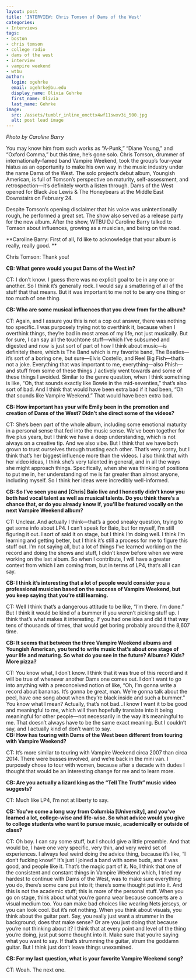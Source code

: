 ```yaml
---
layout: post
title: 'INTERVIEW: Chris Tomson of Dams of the West'
categories:
- Interviews
tags:
- boston
- chris tomson
- college radio
- dams of the west
- interview
- vampire weekend
- wtbu
author:
  login: ogehrke
  email: ogehrke@bu.edu
  display_name: Olivia Gehrke
  first_name: Olivia
  last_name: Gehrke
image:
  src: /assets/tumblr_inline_omcttx4wf11swxv3i_500.jpg
  alt: post lead image
---
```


_Photo by Caroline Barry_

You may know him from such works as “A-Punk,” “Diane Young,” and “Oxford Comma,” but this time, he’s gone solo. Chris Tomson, drummer of internationally-famed band Vampire Weekend, took the group’s four-year hiatus as an opportunity to make his own way in the music industry under the name Dams of the West. The solo project’s debut album, Youngish American, is full of Tomson’s perspective on maturity, self-assessment, and retrospection—it’s definitely worth a listen through. Dams of the West opened for Black Joe Lewis & The Honeybears at the Middle East Downstairs on February 24.

Despite Tomson’s opening disclaimer that his voice was unintentionally rough, he performed a great set. The show also served as a release party for the new album. After the show, WTBU DJ Caroline Barry talked to Tomson about influences, growing as a musician, and being on the road.

**Caroline Barry: First of all, I’d like to acknowledge that your album is really, really good. **

Chris Tomson: Thank you!

**CB: What genre would you put Dams of the West in?**

CT: I don’t know. I guess there was no explicit goal to be in any one or another. So I think it’s generally rock. I would say a smattering of all of the stuff that that means. But it was important to me not to be any one thing or too much of one thing.

**CB: Who are some musical influences that you drew from for the album?**

CT: Again, and I assure you this is not a cop out answer, there was nothing too specific. I was purposely trying not to overthink it, because when I overthink things, they’re bad in most areas of my life, not just musically. But for sure, I can say all the touchtone stuff—which I’ve subsumed and digested and now is just sort of part of how I think about music—is definitely there, which is The Band which is my favorite band, The Beatles—it’s sort of a boring one, but sure—Elvis Costello, and Reel Big Fish—that’s not a joke. Everything that was important to me, everything—also Phish—and stuff from some of these things ,I actively went towards and some of these things I avoided. Similar to the genre question, when I think something is like, “Oh, that sounds exactly like Bowie in the mid-seventies,” that’s also sort of bad. And I think that would have been extra bad if it had been, “Oh that sounds like Vampire Weekend.” That would have been extra bad.

**CB: How important has your wife Emily been in the promotion and creation of Dams of the West? Didn’t she direct some of the videos?**

CT: She’s been part of the whole album, including some emotional maturity in a personal sense that fed into the music sense. We’ve been together for five plus years, but I think we have a deep understanding, which is not always on a creative tip. And we also vibe. But I think that we have both grown to trust ourselves through trusting each other. That’s very corny, but I think that’s her biggest influence more than the videos. I also think that with her video ideas, I think she’s very talented in general, and in all the ways she might approach things. Specifically, when she was thinking of positions to put me in, her understanding of me is far greater than almost anyone, including myself. So I think her ideas were incredibly well-informed.

**CB: So I’ve seen you and \[Chris\] Baio live and I honestly didn’t know you both had vocal talent as well as musical talents. Do you think there’s a chance that, or do you already know if, you’ll be featured vocally on the next Vampire Weekend album?**

CT: Unclear. And actually I think—that’s a good sneaky question, trying to get some info about LP4. I can’t speak for Baio, but for myself, I’m still figuring it out. I sort of said it on stage, but I think I’m doing well. I think I’m learning and getting better, but I think it’s still a process for me to figure this stuff out. I’m not saying all, but a lot of things I’ve learned working on the record and doing the shows and stuff, I didn’t know before when we were working on the last album. So when I contribute, I will have a greater context from which I am coming from, but in terms of LP4, that’s all I can say.

**CB: I think it’s interesting that a lot of people would consider you a professional musician based on the success of Vampire Weekend, but you keep saying that you’re still learning.**

CT: Well I think that’s a dangerous attitude to be like, “I’m there. I’m done.” But I think it would be kind of a bummer if you weren’t picking stuff up. I think that’s what makes it interesting. If you had one idea and did it that way tens of thousands of times, that would get boring probably around the 8,607 time.

**CB: It seems that between the three Vampire Weekend albums and Youngish American, you tend to write music that’s about one stage of your life and maturing. So what do you see in the future? Albums? Kids? More pizza?**

CT: You know what, I don’t know. I think that it was true of this record and it will be true of whenever another Dams one comes out. I don’t want to go into anything with a preconceived notion of like, “Oh, I’m gonna write a record about bananas. It’s gonna be great, man. We’re gonna talk about the peel, have one song about when they’re black inside and such a bummer.” You know what I mean? Actually, that’s not bad…I know I want it to be good and meaningful to me, which will then hopefully translate into it being meaningful for other people—not necessarily in the way it’s meaningful to me. That doesn’t always have to be the same exact meaning. But I couldn’t say, and I actually kind of don’t want to say.  
**CB: How has touring with Dams of the West been different from touring with Vampire Weekend?**

CT: It’s more similar to touring with Vampire Weekend circa 2007 than circa 2014. There were busses involved, and we’re back in the mini van. I purposely chose to tour with women, because after a decade with dudes I thought that would be an interesting change for me and to learn more.

**CB: Are you actually a lizard king as the “Tell The Truth” music video suggests?**

CT: Much like LP4, I’m not at liberty to say.

**CB: You’ve come a long way from Columbia \[University\], and you’ve learned a lot, college-wise and life-wise. So what advice would you give to college students who want to pursue music, academically or outside of class?**

CT: Oh boy. I can say some stuff, but I should give a little preamble. And that would be, I have one very specific, very thin, and very weird set of experiences. I always feel weird doing the advice thing, because it’s like, “I don’t fucking know!” It’s just I joined a band with some buds, and it was good, and people like it. That’s the magic part of it. No, I think that one of the consistent and constant things in Vampire Weekend which, I tried my hardest to continue with Dams of the West, was to make sure everything you do, there’s some care put into it; there’s some thought put into it. And this is not the academic stuff; this is more of the personal stuff. When you go on stage, think about what you’re gonna wear because concerts are a visual medium too. You can make bad choices like wearing Nets jerseys, or you can look cool. But it’s not nothing. When you think about visuals, you think about the guitar part. Say, you really just want a strummer in the background; does that make sense? Or are you just doing that because you’re not thinking about it? I think that at every point and level of the thing you’re doing, just put some thought into it. Make sure that you’re saying what you want to say. If that’s strumming the guitar, strum the goddamn guitar. But I think just don’t leave things unexamined.

**CB: For my last question, what is your favorite Vampire Weekend song?**

CT: Woah. The next one.